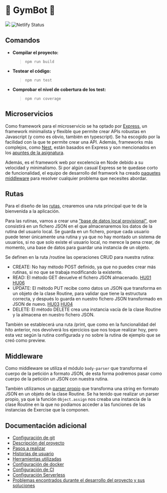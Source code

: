 # :muscle: GymBot :muscle:

![](https://travis-ci.com/torchu/GymBot.svg?branch=master)
![Netlify Status](https://api.netlify.com/api/v1/badges/50a95e48-efd0-46b7-a053-dd6869f195cf/deploy-status)

## Comandos

- **Compilar el proyecto:**
  > `npm run build`
- **Testear el código:**
  > `npm run test`
- **Comprobar el nivel de cobertura de los test:**
  > `npm run coverage`

## Microservicios

Como framework para el microservicio se ha optado por [Express](https://expressjs.com/), un framework minimalista y flexible que permite crear APIs robustas en Javascript (y como es obvio, también en typescript). Se ha escogido por la facilidad con la que te permite crear una API. Además, frameworks más complejos, como [Nest](https://nestjs.com/), están basados en Express y son mencionados en los [apuntes de la asignatura](https://jj.github.io/IV/documentos/proyecto/6.Microservicio).

Además, es el framework web por excelencia en Node debido a su velocidad y minimalismo. Si por algún casual Express se te quedase corto de funcionalidad, el equipo de desarrollo del framwork ha creado [paquetes middleware](https://expressjs.com/en/resources/middleware.html) para resolver cualquier problema que necesites abordar.

## Rutas

Para el diseño de las [rutas](src/app.ts), crearemos una ruta principal que te de la bienvenida a la aplicación.

Para las rutinas, vamos a crear una ["base de datos local provisional"](db/routine.json), que consistirá en un fichero JSON en el que almacenaremos los datos de la rutina del usuario local. Se guarda en un fichero, porque cada usuario puede tener únicamente una rutina y ya que no hay montado un sistema de usuarios, si no que solo existe el usuario local, no merece la pena crear, de momento, una base de datos para guardar una instancia de un objeto.

Se definen en la ruta /routine las operaciones CRUD para nuestra rutina:

- CREATE: No hay método POST definido, ya que no puedes crear más rutinas, si no que se trabaja modificando la existente.
- READ: El método GET devuelve el fichero JSON almacenado. [HU01](https://github.com/Torchu/GymBot/issues/2) [HU06](https://github.com/torchu/GymBot/issues/30)
- UPDATE: El método PUT recibe como datos un JSON que transforma en un objeto de la clase Routine, para validar que tiene la estructura correcta, y después lo guarda en nuestro fichero JSON transformado en JSON de nuevo. [HU03](https://github.com/torchu/GymBot/issues/23) [HU04](https://github.com/torchu/GymBot/issues/26)
- DELETE: El método DELETE crea una instancia vacía de la clase Routine y la almacena en nuestro fichero JSON.

También se establecerá una ruta /print, que como en la funcionalidad del hito anterior, nos devolverá los ejercicios que nos toque realizar hoy, pero esta vez según la rutina configurada y no sobre la rutina de ejemplo que se creó como preview.

## Middleware

Como middleware se utiliza el módulo `body-parser` que transforma el cuerpo de la petición a formato JSON, de esta forma podremos pasar como cuerpo de la petición un JSON con nuestra rutina.

También utilizamos un [parser propio](src/middleware/routine.parser.ts) que transforma una string en formato JSON en un objeto de la clase Routine. Se ha tenido que realizar un parser propio, ya que la función `Object.assign` nos creaba una instancia de la clase Routine en la que no podíamos acceder a las funciones de las instancias de Exercise que la componen.

## Documentación adicional

- [Configuración de git](docs/git-config.md)
- [Descripción del proyecto](docs/descripcion.md)
- [Pasos a realizar](docs/pasos.md)
- [Historias de usuario](docs/hu.md)
- [Herramientas utilizadas](docs/herramientas.md)
- [Configuración de docker](docs/docker.md)
- [Configuración de CI](docs/ci.md)
- [Configuración Serverless](docs/serverless.md)
- [Problemas encontrados durante el desarrollo del proyecto y sus soluciones](docs/errors.md)
